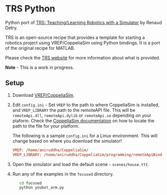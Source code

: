 # TRS Python

Python port of [TRS: Teaching/Learning Robotics with a Simulator](https://github.com/ULgRobotics/trs) by Renaud Detry.

TRS is an open-source recipe that provides a template for starting a robotics project using VREP/CoppeliaSim using Python bindings. It is a port of the original recipe for MATLAB.  

Please check the [TRS website](http://ulgrobotics.github.io/trs/) for more information about what is provided.

**Note** - This is a work in progress.

## Setup

1. Download [VREP/CoppeliaSim](coppeliarobotics.com/).

2. Edit `config.ini` - Set `VREP` to the path to where CoppeliaSim is installed, and `VREP_LIBRARY` the path to the remoteAPI file. This will be `remoteApi.dll`, `remoteApi.dylib` or `remoteApi.so` depending on your plaform. Check the [CoppeliaSim documentation](https://www.coppeliarobotics.com/helpFiles/en/remoteApiClientSide.htm) on how to locate the path to the file for your platform.

   The following is a sample `config.ini` for a Linux environment. This will change based on where you download the simulator!

   ```ini
   VREP: /home/aniruddha/CoppeliaSim/
   VREP_LIBRARY: /home/aniruddha/CoppeliaSim/programming/remoteApiBindings/lib/lib/Ubuntu18_04/
   ```

3. Open the simulator and load the default scene - `scenes/house.ttt`.
4. Run any of the examples in the `focused` directory.

    ```bash
       cd focused
       python youbot_arm.py
    ```
 